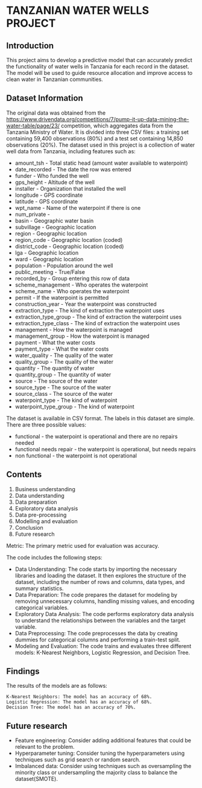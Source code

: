 # TANZANIAN WATER WELLS PROJECT

## Introduction
This project aims to develop a predictive model that can accurately predict the functionality of water wells in Tanzania for each record in the dataset. The model will be used to guide resource allocation and improve access to clean water in Tanzanian communities.

## Dataset Information
The original data was obtained from the https://www.drivendata.org/competitions/7/pump-it-up-data-mining-the-water-table/page/23/ competition, which aggregates data from the Tanzania Ministry of Water. It is divided into three CSV files: a training set containing 59,400 observations (80%) and a test set containing 14,850 observations (20%).
The dataset used in this project is a collection of water well data from Tanzania, including features such as:

- amount_tsh - Total static head (amount water available to waterpoint)
- date_recorded - The date the row was entered
- funder - Who funded the well
- gps_height - Altitude of the well
- installer - Organization that installed the well
- longitude - GPS coordinate
- latitude - GPS coordinate
- wpt_name - Name of the waterpoint if there is one
- num_private -
- basin - Geographic water basin
- subvillage - Geographic location
- region - Geographic location
- region_code - Geographic location (coded)
- district_code - Geographic location (coded)
- lga - Geographic location
- ward - Geographic location
- population - Population around the well
- public_meeting - True/False
- recorded_by - Group entering this row of data
- scheme_management - Who operates the waterpoint
- scheme_name - Who operates the waterpoint
- permit - If the waterpoint is permitted
- construction_year - Year the waterpoint was constructed
- extraction_type - The kind of extraction the waterpoint uses
- extraction_type_group - The kind of extraction the waterpoint uses
- extraction_type_class - The kind of extraction the waterpoint uses
- management - How the waterpoint is managed
- management_group - How the waterpoint is managed
- payment - What the water costs
- payment_type - What the water costs
- water_quality - The quality of the water
- quality_group - The quality of the water
- quantity - The quantity of water
- quantity_group - The quantity of water
- source - The source of the water
- source_type - The source of the water
- source_class - The source of the water
- waterpoint_type - The kind of waterpoint
- waterpoint_type_group - The kind of waterpoint

The dataset is available in CSV format.
The labels in this dataset are simple. There are three possible values:

- functional - the waterpoint is operational and there are no repairs needed
- functional needs repair - the waterpoint is operational, but needs repairs
- non functional - the waterpoint is not operational


## Contents
1. Business understanding
2. Data understanding
3. Data preparation
4. Exploratory data analysis
5. Data pre-processing
6. Modelling and evaluation
7. Conclusion
8. Future research

Metric: The primary metric used for evaluation was accuracy. 

The code includes the following steps:

- Data Understanding: The code starts by importing the necessary libraries and loading the dataset. It then explores the structure of the dataset, including the number of rows and columns, data types, and summary statistics.
- Data Preparation: The code prepares the dataset for modeling by removing unnecessary columns, handling missing values, and encoding categorical variables.
- Exploratory Data Analysis: The code performs exploratory data analysis to understand the relationships between the variables and the target variable.
- Data Preprocessing: The code preprocesses the data by creating dummies for categorical columns and performing a train-test split.
- Modeling and Evaluation: The code trains and evaluates three different models: K-Nearest Neighbors, Logistic Regression, and Decision Tree.

## Findings
The results of the models are as follows:

    K-Nearest Neighbors: The model has an accuracy of 68%.
    Logistic Regression: The model has an accuracy of 68%.
    Decision Tree: The model has an accuracy of 70%.

## Future research
- Feature engineering: Consider adding additional features that could be relevant to the problem.
- Hyperparameter tuning: Consider tuning the hyperparameters using techniques such as grid search or random search.
- Imbalanced data: Consider using techniques such as oversampling the minority class or undersampling the majority class to balance the dataset(SMOTE).
